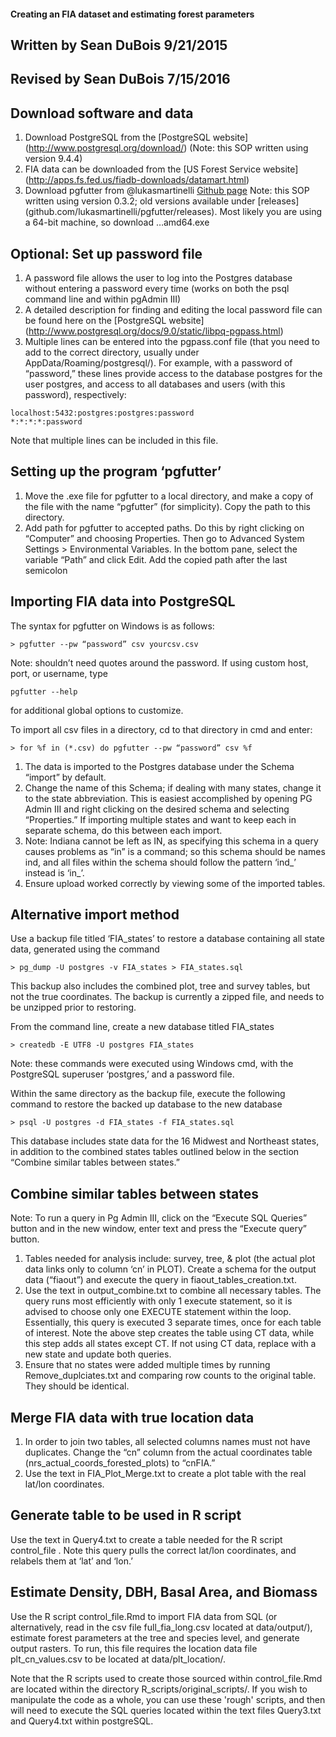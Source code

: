 #### Creating an FIA dataset and estimating forest parameters
## Written by Sean DuBois 9/21/2015
## Revised by Sean DuBois 7/15/2016

## Download software and data
1.	Download PostgreSQL from the [PostgreSQL website] (http://www.postgresql.org/download/) (Note: this SOP written using version 9.4.4)
2.	FIA data can be downloaded from the [US Forest Service website] (http://apps.fs.fed.us/fiadb-downloads/datamart.html)
3.	Download pgfutter from @lukasmartinelli [Github page](https://github.com/lukasmartinelli/pgfutter) Note: this SOP written using version 0.3.2; old versions available under [releases] (github.com/lukasmartinelli/pgfutter/releases). Most likely you are using a 64-bit machine, so download …amd64.exe

## Optional: Set up password file 
1.	A password file allows the user to log into the Postgres database without entering a password every time (works on both the psql command line and within pgAdmin III)
2.	A detailed description for finding and editing the local password file can be found here on the [PostgreSQL website] (http://www.postgresql.org/docs/9.0/static/libpq-pgpass.html)
3.	Multiple lines can be entered into the pgpass.conf file (that you need to add to the correct directory, usually under AppData/Roaming/postgresql/). For example, with a password of “password,” these lines provide access to the database postgres for the user postgres, and access to all databases and users (with this password), respectively:
``` 
localhost:5432:postgres:postgres:password
*:*:*:*:password
```
Note that multiple lines can be included in this file.

## Setting up the program ‘pgfutter’
1.	Move the .exe file for pgfutter to a local directory, and make a copy of the file with the name “pgfutter” (for simplicity). Copy the path to this directory.
2.	Add path for pgfutter to accepted paths. Do this by right clicking on “Computer” and choosing Properties. Then go to Advanced System Settings > Environmental Variables. In the bottom pane, select the variable “Path” and click Edit. Add the copied path after the last semicolon

## Importing FIA data into PostgreSQL
The syntax for pgfutter on Windows is as follows:
```
> pgfutter --pw “password” csv yourcsv.csv
```
Note: shouldn’t need quotes around the password. If using custom host, port, or username, type 
```
pgfutter --help 
```
for additional global options to customize.

To import all csv files in a directory, cd to that directory in cmd and enter:
```
> for %f in (*.csv) do pgfutter --pw “password” csv %f
```
1.	The data is imported to the Postgres database under the Schema “import” by default. 
2.	Change the name of this Schema; if dealing with many states, change it to the state abbreviation. This is easiest accomplished by opening PG Admin III and right clicking on the desired schema and selecting “Properties.” If importing multiple states and want to keep each in separate schema, do this between each import. 
3.	Note: Indiana cannot be left as IN, as specifying this schema in a query causes problems as “in” is a command; so this schema should be names ind, and all files within the schema should follow the pattern ‘ind_’ instead is ‘in_’. 
4.	Ensure upload worked correctly by viewing some of the imported tables.

## Alternative import method 
Use a backup file titled ‘FIA_states’ to restore a database containing all state data, generated using the command
```
> pg_dump -U postgres -v FIA_states > FIA_states.sql
```
This backup also includes the combined plot, tree and survey tables, but not the true coordinates. The backup is currently a zipped file, and needs to be unzipped prior to restoring.

From the command line, create a new database titled FIA_states 
```
> createdb -E UTF8 -U postgres FIA_states
```
Note: these commands were executed using Windows cmd, with the PostgreSQL superuser ‘postgres,’ and a password file.

Within the same directory as the backup file, execute the following command to restore the backed up database to the new database
```
> psql -U postgres -d FIA_states -f FIA_states.sql
```
This database includes state data for the 16 Midwest and Northeast states, in addition to the combined states tables outlined below in the section “Combine similar tables between states.”

## Combine similar tables between states
Note: To run a query in Pg Admin III, click on the “Execute SQL Queries” button and in the new window, enter text and press the “Execute query” button.

1.	Tables needed for analysis include: survey, tree, & plot (the actual plot data links only to column ‘cn’ in PLOT). Create a schema for the output data (“fiaout”) and execute the query in fiaout_tables_creation.txt.
2.	Use the text in output_combine.txt to combine all necessary tables. The query runs most efficiently with only 1 execute statement, so it is advised to choose only one EXECUTE statement within the loop. Essentially, this query is executed 3 separate times, once for each table of interest. Note the above step creates the table using CT data, while this step adds all states except CT. If not using CT data, replace with a new state and update both queries.
3.	Ensure that no states were added multiple times by running Remove_duplciates.txt and comparing row counts to the original table. They should be identical.

## Merge FIA data with true location data
1.	In order to join two tables, all selected columns names must not have duplicates. Change the “cn” column from the actual coordinates table (nrs_actual_coords_forested_plots) to “cnFIA.”
2.	Use the text in FIA_Plot_Merge.txt to create a plot table with the real lat/lon coordinates. 

## Generate table to be used in R script
Use the text in Query4.txt to create a table needed for the R script control_file . Note this query pulls the correct lat/lon coordinates, and relabels them at ‘lat’ and ‘lon.’

## Estimate Density, DBH, Basal Area, and Biomass 
Use the R script control_file.Rmd to import FIA data from SQL (or alternatively, read in the csv file full_fia_long.csv located at data/output/), estimate forest parameters at the tree and species level, and generate output rasters. To run, this file requires the location data file plt_cn_values.csv to be located at data/plt_location/.

Note that the R scripts used to create those sourced within control_file.Rmd are located within the directory R_scripts/original_scripts/. If you wish to manipulate the code as a whole, you can use these 'rough' scripts, and then will need to execute the SQL queries located within the text files Query3.txt and Query4.txt within postgreSQL.
